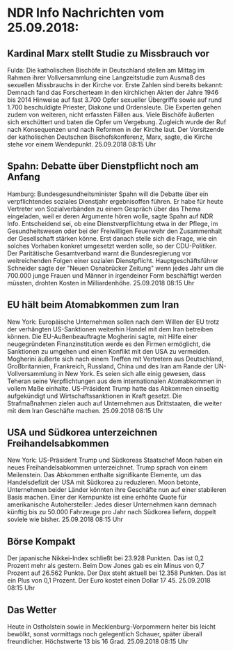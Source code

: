 # NDR Info Nachrichten vom 25.09.2018:


## Kardinal Marx stellt Studie zu Missbrauch vor
Fulda: Die katholischen Bischöfe in Deutschland stellen am Mittag im Rahmen ihrer Vollversammlung eine Langzeitstudie zum Ausmaß des sexuellen Missbrauchs in der Kirche vor. Erste Zahlen sind bereits bekannt: Demnach fand das Forscherteam in den kirchlichen Akten der Jahre 1946 bis 2014 Hinweise auf fast 3.700 Opfer sexueller Übergriffe sowie auf rund 1.700 beschuldigte Priester, Diakone und Ordensleute. Die Experten gehen zudem von weiteren, nicht erfassten Fällen aus. Viele Bischöfe äußerten sich erschüttert und baten die Opfer um Vergebung. Zugleich wurde der Ruf nach Konsequenzen und nach Reformen in der Kirche laut. Der Vorsitzende der katholischen Deutschen Bischofskonferenz, Marx, sagte, die Kirche stehe vor einem Wendepunkt. 25.09.2018 08:15 Uhr 

## Spahn: Debatte über Dienstpflicht noch am Anfang
Hamburg: Bundesgesundheitsminister Spahn will die Debatte über ein verpflichtendes soziales Dienstjahr ergebnisoffen führen. Er habe für heute Vertreter von Sozialverbänden zu einem Gespräch über das Thema eingeladen, weil er deren Argumente hören wolle, sagte Spahn auf NDR Info. Entscheidend sei, ob eine Dienstverpflichtung etwa in der Pflege, im Gesundheitswesen oder bei der Freiwilligen Feuerwehr den Zusammenhalt der Gesellschaft stärken könne. Erst danach stelle sich die Frage, wie ein solches Vorhaben konkret umgesetzt werden solle, so der CDU-Politiker. Der Paritätische Gesamtverband warnt die Bundesregierung vor weitreichenden Folgen einer sozialen Dienstpflicht. Hauptgeschäftsführer Schneider sagte der "Neuen Osnabrücker Zeitung" wenn jedes Jahr um die 700.000 junge Frauen und Männer in irgendeiner Form beschäftigt werden müssten, drohten Kosten in Milliardenhöhe. 25.09.2018 08:15 Uhr 

## EU hält beim Atomabkommen zum Iran
New York: Europäische Unternehmen sollen nach dem Willen der EU trotz der verhängten US-Sanktionen weiterhin Handel mit dem Iran betreiben können. Die EU-Außenbeauftragte Mogherini sagte, mit Hilfe einer neugegründeten Finanzinstitution werde es den Firmen ermöglicht, die Sanktionen zu umgehen und einen Konflikt mit den USA zu vermeiden. Mogherini äußerte sich nach einem Treffen mit Vertretern aus Deutschland, Großbritannien, Frankreich, Russland, China und des Iran am Rande der UN-Vollversammlung in New York. Es seien sich alle einig gewesen, dass Teheran seine Verpflichtungen aus dem internationalen Atomabkommen in vollem Maße einhalte. US-Präsident Trump hatte das Abkommen einseitig aufgekündigt und Wirtschaftssanktionen in Kraft gesetzt. Die Strafmaßnahmen zielen auch auf Unternehmen aus Drittstaaten, die weiter mit dem Iran Geschäfte machen. 25.09.2018 08:15 Uhr 

## USA und Südkorea unterzeichnen Freihandelsabkommen
New York: 	US-Präsident Trump und Südkoreas Staatschef Moon haben ein neues Freihandelsabkommen unterzeichnet. Trump sprach von einem Meilenstein. Das Abkommen enthalte signifikante Elemente, um das Handelsdefizit der USA mit Südkorea zu reduzieren. Moon betonte, Unternehmen beider Länder könnten ihre Geschäfte nun auf einer stabileren Basis machen. Einer der Kernpunkte ist eine erhöhte Quote für amerikanische Autohersteller: Jedes dieser Unternehmen kann demnach künftig bis zu 50.000 Fahrzeuge pro Jahr nach Südkorea liefern, doppelt soviele wie bisher. 25.09.2018 08:15 Uhr 

## Börse Kompakt
Der japanische Nikkei-Index schließt bei 23.928 Punkten. Das ist 0,2 Prozent mehr als gestern. Beim Dow Jones gab es ein Minus von 0,7 Prozent auf 26.562 Punkte. Der Dax steht aktuell bei 12.358 Punkten. Das ist ein Plus von 0,1 Prozent. Der Euro kostet einen Dollar 17 45. 25.09.2018 08:15 Uhr 

## Das Wetter
Heute in Ostholstein sowie in Mecklenburg-Vorpommern heiter bis leicht bewölkt, sonst vormittags noch gelegentlich Schauer, später überall freundlicher. Höchstwerte 13 bis 16 Grad. 25.09.2018 08:15 Uhr 
